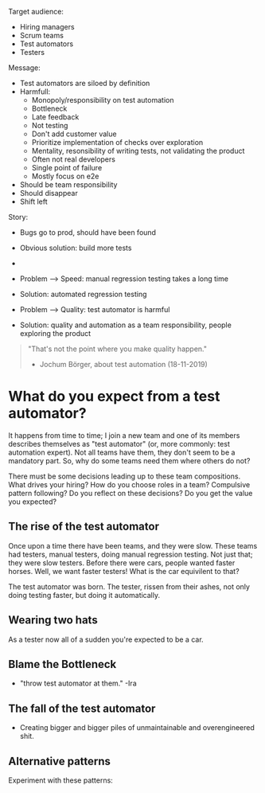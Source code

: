 Target audience:
 - Hiring managers
 - Scrum teams
 - Test automators
 - Testers

Message:
 - Test automators are siloed by definition
 - Harmfull:
   - Monopoly/responsibility on test automation
   - Bottleneck
   - Late feedback
   - Not testing
   - Don't add customer value
   - Prioritize implementation of checks over exploration
   - Mentality, resonsibility of writing tests, not validating the product
   - Often not real developers
   - Single point of failure
   - Mostly focus on e2e
 - Should be team responsibility
 - Should disappear
 - Shift left





Story:
- Bugs go to prod, should have been found
- Obvious solution: build more tests
- 


- Problem --> Speed: manual regression testing takes a long time
- Solution: automated regression testing
- Problem --> Quality: test automator is harmful
- Solution: quality and automation as a team responsibility, people exploring the product



> "That's not the point where you make quality happen."
> - Jochum Börger, about test automation (18-11-2019)


# What do you expect from a test automator?
It happens from time to time; I join a new team and one of its members describes themselves as "test automator" (or, more commonly: test automation expert).
Not all teams have them, they don't seem to be a mandatory part.
So, why do some teams need them where others do not?

There must be some decisions leading up to these team compositions.
What drives your hiring? How do you choose roles in a team? Compulsive pattern following? Do you reflect on these decisions? Do you get the value you expected?

## The rise of the test automator
Once upon a time there have been teams, and they were slow.
These teams had testers, manual testers, doing manual regression testing. Not just that; they were slow testers.
Before there were cars, people wanted faster horses.
Well, we want faster testers! What is the car equivilent to that?

The test automator was born.
The tester, rissen from their ashes, not only doing testing faster, but doing it automatically.




## Wearing two hats
As a tester now all of a sudden you're expected to be a car. 


## Blame the Bottleneck
- "throw test automator at them." -Ira

## The fall of the test automator
- Creating bigger and bigger piles of unmaintainable and overengineered shit.

## Alternative patterns
Experiment with these patterns:
### 